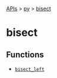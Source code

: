 [APIs](../../index.md) > [py](../index.md) > [bisect]()

# bisect

## Functions

- [`bisect_left`](./bisect_left.md)
